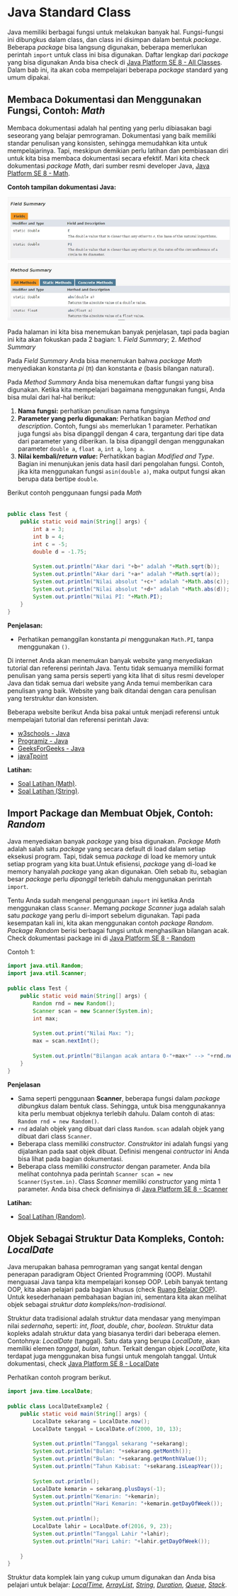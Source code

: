 # Java Standard Class

Java memiliki berbagai fungsi untuk melakukan banyak hal. Fungsi-fungsi ini dibungkus dalam class, dan class ini disimpan dalam bentuk _package_. Beberapa _package_ bisa langsung digunakan, beberapa memerlukan perintah `import` untuk class ini bisa digunakan. Daftar lengkap dari _package_ yang bisa digunakan Anda bisa check di [Java Platform SE 8 - All Classes](https://docs.oracle.com/javase/8/docs/api/allclasses-frame.html). Dalam bab ini, ita akan coba mempelajari beberapa _package_ standard yang umum dipakai.

## Membaca Dokumentasi dan Menggunakan Fungsi, Contoh: _Math_
Membaca dokumentasi adalah hal penting yang perlu dibiasakan bagi seseorang yang belajar pemrograman. Dokumentasi yang baik memiliki standar penulisan yang konsisten, sehingga memudahkan kita untuk mempelajarinya. Tapi, meskipun demikian perlu latihan dan pembiasaan diri untuk kita bisa membaca dokumentasi secara efektif. Mari kita check dokumentasi _package Math_, dari sumber resmi developer Java, [Java Platform SE 8 - Math](https://docs.oracle.com/javase/8/docs/api/java/lang/Math.html). 

**Contoh tampilan dokumentasi Java:**

![](images/11-doc-1.jpg)

Pada halaman ini kita bisa menemukan banyak penjelasan, tapi pada bagian ini kita akan fokuskan pada 2 bagian: 1. _Field Summary_; 2. _Method Summary_

Pada _Field Summary_ Anda bisa menemukan bahwa _package Math_ menyediakan konstanta _pi_ (π) dan konstanta _e_ (basis bilangan natural).

Pada _Method Summary_ Anda bisa menemukan daftar fungsi yang bisa digunakan. Ketika kita mempelajari bagaimana menggunakan fungsi, Anda bisa mulai dari hal-hal berikut:
1. **Nama fungsi:** perhatikan penulisan nama fungsinya
2. **Parameter yang perlu digunakan:** Perhatikan bagian _Method and description_. Contoh, fungsi `abs` memerlukan 1 parameter. Perhatikan juga fungsi `abs` bisa dipanggil dengan 4 cara, tergantung dari tipe data dari parameter yang diberikan. Ia bisa dipanggil dengan menggunakan parameter `double a`, `float a`, `int a`, `long a`.
3. **Nilai kembali/_return value_:** Perhatikkan bagian _Modified and Type_. Bagian ini menunjukan jenis data hasil dari pengolahan fungsi. Contoh, jika kita menggunakan fungsi `asin(double a)`, maka output fungsi akan berupa data bertipe `double`.

Berikut contoh penggunaan fungsi pada _Math_

```java

public class Test {
    public static void main(String[] args) {
        int a = 3;
        int b = 4;
        int c = -5;
        double d = -1.75;

        System.out.println("Akar dari "+b+" adalah "+Math.sqrt(b));
        System.out.println("Akar dari "+a+" adalah "+Math.sqrt(a));
        System.out.println("Nilai absolut "+c+" adalah "+Math.abs(c));
        System.out.println("Nilai absolut "+d+" adalah "+Math.abs(d));
        System.out.println("Nilai PI: "+Math.PI);
    }
}

```
**Penjelasan:**
* Perhatikan pemanggilan konstanta _pi_ menggunakan `Math.PI`, tanpa menggunakan `()`.

Di internet Anda akan menemukan banyak website yang menyediakan tutorial dan referensi perintah Java. Tentu tidak semuanya memiliki format penulisan yang sama persis seperti yang kita lihat di situs resmi developer Java dan  tidak semua dari website yang Anda temui memberikan cara penulisan yang baik. Website yang baik ditandai dengan cara penulisan yang terstruktur dan konsisten.

Beberapa website berikut Anda bisa pakai untuk menjadi referensi untuk mempelajari tutorial dan referensi perintah Java:
* [w3schools - Java](https://www.w3schools.com/java/)
* [Programiz - Java](https://www.programiz.com/java-programming)
* [GeeksForGeeks - Java](https://www.geeksforgeeks.org/java/)
* [javaTpoint](https://www.javatpoint.com/java-tutorial)



**Latihan:**
* [Soal Latihan (Math)](../latihan/06-class-3.md). 
* [Soal Latihan (String)](../latihan/06-class-2.md). 

## Import Package dan Membuat Objek, Contoh: _Random_
Java menyediakan banyak _package_ yang bisa digunakan.  _Package Math_ adalah salah satu _package_ yang secara default di load dalam setiap eksekusi program. Tapi, tidak semua _package_ di load ke memory untuk setiap program yang kita buat.Untuk efisiensi, _package_ yang di-load ke memory hanyalah _package_ yang akan digunakan. Oleh sebab itu, sebagian besar _package_ perlu _dipanggil_ terlebih dahulu menggunakan perintah `import`.

Tentu Anda sudah mengenal penggunaan `import` ini ketika Anda menggunakan class `Scanner`. Memang _package Scanner_ juga adalah salah satu _package_ yang perlu di-import sebelum digunakan. Tapi pada kesempatan kali ini, kita akan menggunakan contoh _package Random_. _Package Random_ berisi berbagai fungsi untuk menghasilkan bilangan acak. Check dokumentasi package ini di [Java Platform SE 8 - Random](https://docs.oracle.com/javase/8/docs/api/java/util/Random.html)

Contoh 1:
```java
import java.util.Random;
import java.util.Scanner;

public class Test {
    public static void main(String[] args) {
        Random rnd = new Random();
        Scanner scan = new Scanner(System.in);
        int max;

        System.out.print("Nilai Max: ");
        max = scan.nextInt();

        System.out.println("Bilangan acak antara 0-"+max+" --> "+rnd.nextInt(max));
    }
}
```
**Penjelasan**
* Sama seperti penggunaan **Scanner**, beberapa fungsi dalam _package_ _dibungkus_ dalam bentuk class. Sehingga, untuk bisa menggunakannya kita perlu membuat objeknya terlebih dahulu. Dalam contoh di atas: `Random rnd = new Random()`.
* `rnd` adalah objek yang dibuat dari class `Random`. `scan` adalah objek yang dibuat dari class `Scanner`.
* Beberapa class memiliki _constructor_. _Construktor_ ini adalah fungsi yang dijalankan pada saat objek dibuat. Definisi mengenai _contructor_ ini Anda bisa lihat pada bagian dokumentasi.
* Beberapa class memiliki _constructor_ dengan parameter. Anda bila melihat contohnya pada perintah `Scanner scan = new Scanner(System.in)`. Class _Scanner_ memiliki _constructor_ yang minta 1 parameter. Anda bisa check definisinya di [Java Platform SE 8 - Scanner](https://docs.oracle.com/javase/8/docs/api/java/util/Scanner.html)


**Latihan:**
* [Soal Latihan (Random)](../latihan/06-class-1.md). 

## Objek Sebagai Struktur Data Kompleks, Contoh: _LocalDate_
Java merupakan bahasa pemrograman yang sangat kental dengan penerapan paradigram Object Oriented Programming (OOP). Mustahil menguasai Java tanpa kita mempelajari konsep OOP. Lebih banyak tentang OOP, kita akan pelajari pada bagian khusus (check [Ruang Belajar OOP](https://pujangga123.github.io/ruang-belajar-oop/)). Untuk kesederhanaan pembahasan bagian ini, sementara kita akan melihat objek sebagai _struktur data kompleks/non-tradisional_.

Struktur data tradisional adalah struktur data mendasar yang menyimpan nilai _sedernaha_, seperti: _int_, _float_, _double_, _char_, _boolean_. Struktur data kopleks adalah struktur data yang biasanya terdiri dari beberapa elemen. Contohnya: _LocalDate_ (tanggal). Satu data yang berupa _LocalDate_, akan memiliki elemen _tanggal_, _bulan_, _tahun_. Terkait dengan objek _LocalDate_, kita terdapat juga menggunakan bisa fungsi untuk mengolah tanggal. Untuk dokumentasi, check [Java Platform SE 8 - LocalDate](https://docs.oracle.com/javase/8/docs/api/java/time/LocalDate.html)

Perhatikan contoh program berikut.

```java
import java.time.LocalDate;    

public class LocalDateExample2 {    
    public static void main(String[] args) {    
        LocalDate sekarang = LocalDate.now();
        LocalDate tanggal = LocalDate.of(2000, 10, 13);    
               
        System.out.println("Tanggal sekarang "+sekarang);    
        System.out.println("Bulan: "+sekarang.getMonth());
        System.out.println("Bulan: "+sekarang.getMonthValue());
        System.out.println("Tahun Kabisat: "+sekarang.isLeapYear());

        System.out.println();
        LocalDate kemarin = sekarang.plusDays(-1);
        System.out.println("Kemarin: "+kemarin);
        System.out.println("Hari Kemarin: "+kemarin.getDayOfWeek());

        System.out.println();
        LocalDate lahir = LocalDate.of(2016, 9, 23);    
        System.out.println("Tanggal Lahir "+lahir);    
        System.out.println("Hari Lahir: "+lahir.getDayOfWeek());

    }    
}    
```

Struktur data komplek lain yang cukup umum digunakan dan Anda bisa pelajari untuk belajar: [_LocalTime_](https://docs.oracle.com/javase/8/docs/api/java/time/LocalTime.html), [_ArrayList_](https://docs.oracle.com/javase/8/docs/api/java/util/ArrayList.html), [_String_](https://docs.oracle.com/javase/8/docs/api/java/lang/String.html), [_Duration_](https://docs.oracle.com/javase/8/docs/api/java/time/Duration.html), [_Queue_](https://docs.oracle.com/javase/8/docs/api/java/util/Queue.html), [_Stack_](https://docs.oracle.com/javase/8/docs/api/java/util/Stack.html).